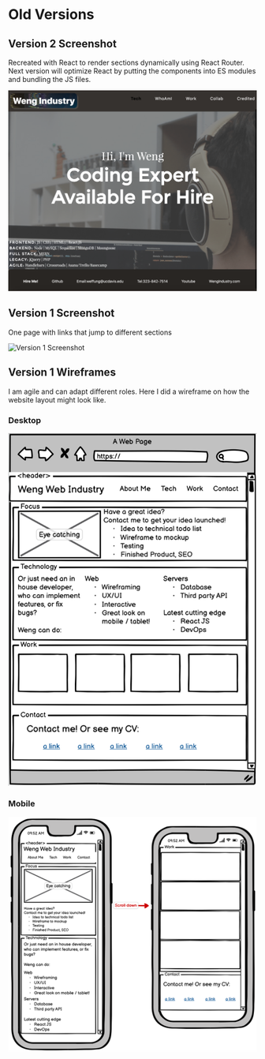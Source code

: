Old Versions
===


Version 2 Screenshot
---
Recreated with React to render sections dynamically using React Router. Next version will optimize React by putting the components into ES modules and bundling the JS files.

![Version 2 Screenshot](README/v2-screenshot-react.png)

Version 1 Screenshot
---
One page with links that jump to different sections

![Version 1 Screenshot](README/v1-screenshot-jump-sections.png)

Version 1 Wireframes
---
I am agile and can adapt different roles. Here I did a wireframe on how the website layout might look like.

### Desktop
![Desktop](README/v1-wireframe-desktop.png)

### Mobile
![Mobile](README/v1-wireframe-mobile.png)
